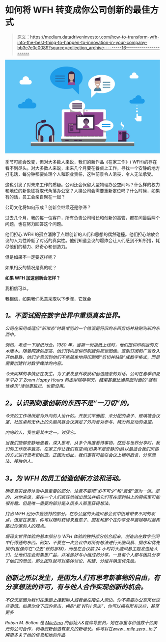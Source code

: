 # 如何将 WFH 转变成你公司创新的最佳方式

> 原文：<https://medium.datadriveninvestor.com/how-to-transform-wfh-into-the-best-thing-to-happen-to-innovation-in-your-company-bb3e7e0c0089?source=collection_archive---------16----------------------->

![](img/124467c5d3d33968a51389b471bd8948.png)

季节可能会改变，但对大多数人来说，我们的新作品《在家工作》( WFH)的存在看不到尽头。对大多数人来说，未来几个月要在餐桌上工作，寻找一个安静的地方打电话，每分钟都要处理个人和职业责任，这种前景令人沮丧，令人无法承受。

这也引发了对未来工作的质疑。公司还会保留大型物理办公空间吗？什么样的权力和地位的新象征将取代角落办公室？人换公司会需要重新定位吗？什么时候，如果有的话，员工会亲自聚在一起？

公司文化将如何形成？创新会继续还是停滞？

过去几个月，我的每一位客户，所有负责公司增长和创新的高管，都在问最后两个问题，也在努力回答这个问题。

他们担心 WFH 的孤立消除了点燃创新的人们和思想的偶然碰撞。他们担心缩放会议的人为性降低了对话的真实性。他们知道会议的爆炸会让人们感到不知所措，耗尽他们的精力、好奇心和创造力。

但是如果不一定要这样呢？

如果相反的情况是真的呢？

**如果 WFH 加速创新会怎样？**

我相信可以。

我相信，如果我们愿意采取以下步骤，它就会

## ***1。不要试图在数字世界中重现真实世界。***

*公司在采用或适应“新常态”时最常犯的一个错误是将旧的东西剪切并粘贴到新的东西中。*

*例如，考虑一下报纸行业。1980 年，当第一份报纸上线时，他们提供印刷版的文本版本。随着网速的提高，他们转向提供印刷版的视觉图像。直到订阅和广告收入开始暴跌，他们才意识到他们不能简单地将印刷版“剪切并粘贴”成数字格式，而是需要创建针对数字媒体的内容。*

*今天同样的事情正在发生。为了激发意外收获和创造随意的对话，公司在春季和夏季举办了 Zoom Happy Hours 和虚拟咖啡聊天。结果甚至比通常面对面的“强制性娱乐”活动更尴尬，也更没用。*

## ***2。认识到刺激创新的东西不是“一刀切”的。***

*今天的工作场所是为外向的人设计的。开放式平面图、未分配的桌子、玻璃墙会议室、社区桌和无休止的头脑风暴会议满足了外向者对参与、精力和互动的渴望。*

*内向的人，我也是其中之一，讨厌它。*

*当我们能够安静地坐着，深入思考，从多个角度看待事物，然后与世界分享时，我们的工作效率最高。在家工作让我们有空间(如果不是安静的话)以最适合我们风格的方式进行思考和创造。正因为如此，我们更有可能在会议上畅所欲言，分享想法，接触他人。*

## ***3。为 WFH 的员工创造创新方法和活动。***

*确定真实世界体验中最重要的部分。注意不要把“必不可少”和“最爱”混为一谈。是的，对你来说，呆在一个人们疯狂地喊出想法并把它们写在便利贴上的房间里可能很有趣。但是唯一重要的部分是从很多人那里获得想法。*

*找出 WFH 经历中最独特的部分。在办公室的头脑风暴会议中很难带来不同的观点，但是在家里，你可以随时获得来自孩子、朋友和那个在你享受早晨咖啡时遛狗路过你家的人的观点。*

*将现实世界体验的基本部分与 WFH 体验的独特部分结合起来，创造出在数字空间中行得通的东西。例如，不要在一次会议中对所有想法进行头脑风暴、排序和优先排序(就像你在“过去”做的那样)，而是在会议前 24 小时将头脑风暴主题发送给人们。让他们在会前集思广益，并准备好与小组成员分享。一旦每个人都与团队分享了他们的想法，那么团队就可以集体讨论、构建、分组并确定优先级。*

## *创新之所以发生，是因为人们有思考新事物的自由，有分享想法的许可，有与他人合作实现创新的机会。*

*不仅仅是因为我们在走廊上撞到别人或者坐在陌生人旁边。你不需要办公室来做这些事情。如果你放下旧的常态，拥抱“新 WFH 常态”，你可以拥有所有这些，甚至更多*

**Robyn M. Bolton 是* [*MileZero*](http://www.milezero.io/) *的创始人&首席导航员，她在那里与价值数十亿美元的公司合作，利用创新创造有意义的新增长。你可以在*[*www . mile zero . io*](http://www.milezero.io/)了解更多关于她的信息和她的作品*